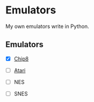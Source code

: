 # Emulators

My own emulators write in Python.

## Emulators

* [x] [Chip8](./chip8/)
* [ ] [Atari](./atari/)
* [ ] NES
* [ ] SNES

